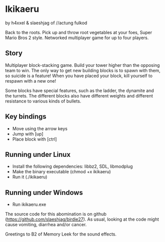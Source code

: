 # Ikikaeru
by h4xxel & slaeshjag of //actung fulkod

Back to the roots. Pick up and throw root vegetables at your foes, Super Mario
Bros 2 style. Networked multiplayer game for up to four players.

## Story
Multiplayer block-stacking game. Build your tower higher than the opposing team to win.
The only way to get new building blocks is to spawn with them, so suicide is a feature!
When you have placed your block, kill yourself to respawn with a new one!

Some blocks have special features, such as the ladder, the dynamite and the turrets.
The different blocks also have different weights and different resistance to various kinds of bullets.

## Key bindings

 * Move using the arrow keys
 * Jump with [up]
 * Place block with [ctrl]

## Running under Linux
 * Install the following dependencies: libbz2, SDL, libmodplug
 * Make the binary executable (chmod +x ikikaeru)
 * Run it (./ikikaeru)

## Running under Windows
 * Run ikikaeru.exe

The source code for this abomination is on github (https://github.com/slaeshjag/birdie27).
As usual, looking at the code might cause vomiting, diarrhea and/or cancer.

Greetings to B2 of Memory Leek for the sound effects.
